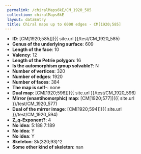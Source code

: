 ```yaml
--- 
 permalink: /chiralMaps6kE/CM_1920_585 
 collection: chiralMaps6kE
 layout: dataEntry
 title: Chiral maps up to 6000 edges - CM[1920;585]
---
```


- **ID**: [CM[1920;585]]({{ site.url }}/test/CM_1920_585)
- **Genus of the underlying surface**: 609
- **Length of the face**: 10
- **Valency**: 12
- **Length of the Petrie polygon**: 16
- **Is the automorphism group solvable?**: N
- **Number of vertices**: 320
- **Number of edges**: 1920
- **Number of faces**: 384
- **The map is self-**: none
- **Dual map**: [CM[1920;596]]({{ site.url }}/test/CM_1920_596)
- **Mirror (enantihomorphic) map**: [CM[1920;577]]({{ site.url }}/test/CM_1920_577)
- **Dual of the mirror image**: [CM[1920;594]]({{ site.url }}/test/CM_1920_594)
- **Z_q-Exponent?**: 4
- **No idea**:  5:188 7:189
- **No idea**: Y
- **No idea**: Y
- **Skeleton**: Sk(320;93)^2
- **Some other kind of skeleton**: nan
